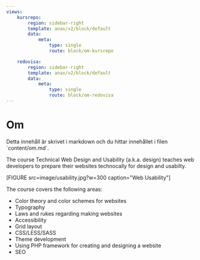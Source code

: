 ```yaml
---
views:
    kursrepo:
        region: sidebar-right
        template: anax/v2/block/default
        data:
            meta: 
                type: single
                route: block/om-kursrepo

    redovisa:
        region: sidebar-right
        template: anax/v2/block/default
        data:
            meta: 
                type: single
                route: block/om-redovisa
---
```

Om
=========================

<p class="comment" markdown="1">
Detta innehåll är skrivet i markdown och du hittar innehållet i filen `content/om.md`.
</p>

The course Technical Web Design and Usability (a.k.a. design) 
teaches web developers to prepare their websites technocally for 
design and usabilty. 

[FIGURE src=image/usability.jpg?w=300 caption="Web Usability"]

The course covers the following areas: 

- Color theory and color schemes for websites 
- Typography 
- Laws and rukes regarding making websites 
- Accessibility 
- Grid layout 
- CSS/LESS/SASS 
- Theme development 
- Using PHP framework for creating and designing a website 
- SEO 
